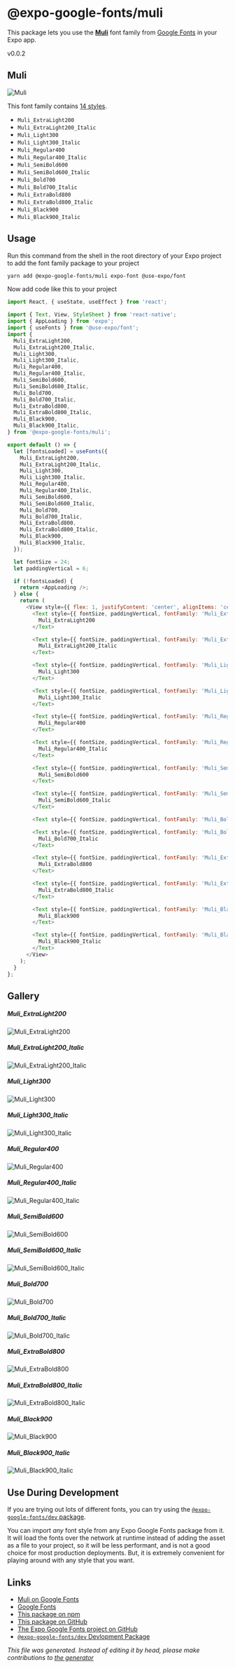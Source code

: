 # @expo-google-fonts/muli

This package lets you use the [**Muli**](https://fonts.google.com/specimen/Muli) font family from [Google Fonts](https://fonts.google.com/) in your Expo app.

v0.0.2

## Muli

![Muli](./font-family.png)

This font family contains [14 styles](#gallery).

- `Muli_ExtraLight200`
- `Muli_ExtraLight200_Italic`
- `Muli_Light300`
- `Muli_Light300_Italic`
- `Muli_Regular400`
- `Muli_Regular400_Italic`
- `Muli_SemiBold600`
- `Muli_SemiBold600_Italic`
- `Muli_Bold700`
- `Muli_Bold700_Italic`
- `Muli_ExtraBold800`
- `Muli_ExtraBold800_Italic`
- `Muli_Black900`
- `Muli_Black900_Italic`

## Usage

Run this command from the shell in the root directory of your Expo project to add the font family package to your project
```sh
yarn add @expo-google-fonts/muli expo-font @use-expo/font
```

Now add code like this to your project
```js
import React, { useState, useEffect } from 'react';

import { Text, View, StyleSheet } from 'react-native';
import { AppLoading } from 'expo';
import { useFonts } from '@use-expo/font';
import {
  Muli_ExtraLight200,
  Muli_ExtraLight200_Italic,
  Muli_Light300,
  Muli_Light300_Italic,
  Muli_Regular400,
  Muli_Regular400_Italic,
  Muli_SemiBold600,
  Muli_SemiBold600_Italic,
  Muli_Bold700,
  Muli_Bold700_Italic,
  Muli_ExtraBold800,
  Muli_ExtraBold800_Italic,
  Muli_Black900,
  Muli_Black900_Italic,
} from '@expo-google-fonts/muli';

export default () => {
  let [fontsLoaded] = useFonts({
    Muli_ExtraLight200,
    Muli_ExtraLight200_Italic,
    Muli_Light300,
    Muli_Light300_Italic,
    Muli_Regular400,
    Muli_Regular400_Italic,
    Muli_SemiBold600,
    Muli_SemiBold600_Italic,
    Muli_Bold700,
    Muli_Bold700_Italic,
    Muli_ExtraBold800,
    Muli_ExtraBold800_Italic,
    Muli_Black900,
    Muli_Black900_Italic,
  });

  let fontSize = 24;
  let paddingVertical = 6;

  if (!fontsLoaded) {
    return <AppLoading />;
  } else {
    return (
      <View style={{ flex: 1, justifyContent: 'center', alignItems: 'center' }}>
        <Text style={{ fontSize, paddingVertical, fontFamily: 'Muli_ExtraLight200' }}>
          Muli_ExtraLight200
        </Text>

        <Text style={{ fontSize, paddingVertical, fontFamily: 'Muli_ExtraLight200_Italic' }}>
          Muli_ExtraLight200_Italic
        </Text>

        <Text style={{ fontSize, paddingVertical, fontFamily: 'Muli_Light300' }}>
          Muli_Light300
        </Text>

        <Text style={{ fontSize, paddingVertical, fontFamily: 'Muli_Light300_Italic' }}>
          Muli_Light300_Italic
        </Text>

        <Text style={{ fontSize, paddingVertical, fontFamily: 'Muli_Regular400' }}>
          Muli_Regular400
        </Text>

        <Text style={{ fontSize, paddingVertical, fontFamily: 'Muli_Regular400_Italic' }}>
          Muli_Regular400_Italic
        </Text>

        <Text style={{ fontSize, paddingVertical, fontFamily: 'Muli_SemiBold600' }}>
          Muli_SemiBold600
        </Text>

        <Text style={{ fontSize, paddingVertical, fontFamily: 'Muli_SemiBold600_Italic' }}>
          Muli_SemiBold600_Italic
        </Text>

        <Text style={{ fontSize, paddingVertical, fontFamily: 'Muli_Bold700' }}>Muli_Bold700</Text>

        <Text style={{ fontSize, paddingVertical, fontFamily: 'Muli_Bold700_Italic' }}>
          Muli_Bold700_Italic
        </Text>

        <Text style={{ fontSize, paddingVertical, fontFamily: 'Muli_ExtraBold800' }}>
          Muli_ExtraBold800
        </Text>

        <Text style={{ fontSize, paddingVertical, fontFamily: 'Muli_ExtraBold800_Italic' }}>
          Muli_ExtraBold800_Italic
        </Text>

        <Text style={{ fontSize, paddingVertical, fontFamily: 'Muli_Black900' }}>
          Muli_Black900
        </Text>

        <Text style={{ fontSize, paddingVertical, fontFamily: 'Muli_Black900_Italic' }}>
          Muli_Black900_Italic
        </Text>
      </View>
    );
  }
};

```

## Gallery

##### Muli_ExtraLight200
![Muli_ExtraLight200](./dbcba4190351f997830d7652727c7f42e0c882f325d1f75ba8a3c606f8ab0e23.ttf.png)

##### Muli_ExtraLight200_Italic
![Muli_ExtraLight200_Italic](./939afc08c356b9f83c67ee2b78dec42c2f7e1eed1ade0be8b8fc1095d1429b04.ttf.png)

##### Muli_Light300
![Muli_Light300](./5de108957fcdaef883f06a6d0852f415189779437851b0d6d7abb06c9b717a86.ttf.png)

##### Muli_Light300_Italic
![Muli_Light300_Italic](./7cc6d79998df498ec95b3c68aa52f263ad62a25202e7971a6b75de645da069c2.ttf.png)

##### Muli_Regular400
![Muli_Regular400](./ea4701f9a5e0b0e4c96b45b1c04278e62159ddb385941274af0394132622a139.ttf.png)

##### Muli_Regular400_Italic
![Muli_Regular400_Italic](./e5a17a307589ccf860441ba4904d3819f0ce0a4d7001a6e4b7d0efd5858bcde8.ttf.png)

##### Muli_SemiBold600
![Muli_SemiBold600](./10d78b9b78e06d25335389823e4383b15fea791de3324adb6497069821c2e214.ttf.png)

##### Muli_SemiBold600_Italic
![Muli_SemiBold600_Italic](./9844bb9dc82723a3d8c41821d7ed75f37aa979969dbcf244e03676190a26c279.ttf.png)

##### Muli_Bold700
![Muli_Bold700](./3ab6877022dc43f69329d1c8e73ede36b36ef3cd49a833da18c388c6311a18c7.ttf.png)

##### Muli_Bold700_Italic
![Muli_Bold700_Italic](./93112f6142019f2669649529f27d3d42f5bc8859bf1dadaaf1ab66b07492b366.ttf.png)

##### Muli_ExtraBold800
![Muli_ExtraBold800](./9ba6c90c1b1b2a61cc450ef443603f86e5acffbba7430c4d41e9ce1ef434b516.ttf.png)

##### Muli_ExtraBold800_Italic
![Muli_ExtraBold800_Italic](./dc2a00ad0b251d39d19272f9277b6940bb685b29b9cecca33bfb4008d5188d2c.ttf.png)

##### Muli_Black900
![Muli_Black900](./a887d75b7f4ca0f8a220638d755864474c4a89972ef84be00ba81d5764519e8c.ttf.png)

##### Muli_Black900_Italic
![Muli_Black900_Italic](./c1c38c7b31e983faf9ac1ba63d8a98cb93cdf7c854abd833e826a7bea94248c6.ttf.png)


## Use During Development

If you are trying out lots of different fonts, you can try using the [`@expo-google-fonts/dev` package](https://www.npmjs.com/package/@expo-google-fonts/dev).

You can import *any* font style from any Expo Google Fonts package from it. It will load the fonts
over the network at runtime instead of adding the asset as a file to your project, so it will be 
less performant, and is not a good choice for most production deployments. But, it is extremely convenient
for playing around with any style that you want.

## Links

- [Muli on Google Fonts](https://fonts.google.com/specimen/Muli)
- [Google Fonts](https://fonts.google.com/)
- [This package on npm](https://www.npmjs.com/package/@expo-google-fonts/muli)
- [This package on GitHub](https://github.com/expo/google-fonts/tree/master/font-packages/muli)
- [The Expo Google Fonts project on GitHub](https://github.com/expo/google-fonts)
- [`@expo-google-fonts/dev` Devlopment Package](https://github.com/expo/google-fonts/tree/master/font-packages/dev)


*This file was generated. Instead of editing it by head, please make contributions to [the generator](https://github.com/expo/google-fonts/tree/master/packages/generator)*
